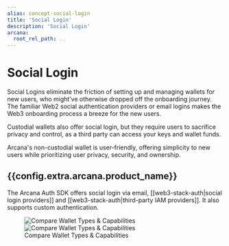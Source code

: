 ```yaml
---
alias: concept-social-login
title: 'Social Login'
description: 'Social Login'
arcana:
  root_rel_path: ..
---
```


# Social Login

Social Logins eliminate the friction of setting up and managing wallets for new users, who might’ve otherwise dropped off the onboarding journey. The familiar Web2 social authentication providers or email logins makes the Web3 onboarding process a breeze for the new users.

Custodial wallets also offer social login, but they require users to sacrifice privacy and control, as a third party can access your keys and wallet funds.

Arcana's non-custodial wallet is user-friendly, offering simplicity to new users while prioritizing user privacy, security, and ownership.

## {{config.extra.arcana.product_name}}

The Arcana Auth SDK offers social login via email, [[web3-stack-auth|social login providers]] and [[web3-stack-auth|third-party IAM providers]]. It also supports custom authentication.

<figure markdown="span">
  <img src="{{config.extra.arcana.img_dir}}/diagram_custodial_self_custodial_wallets_comparison_light.{{config.extra.arcana.img_png}}#only-light" alt="Compare Wallet Types & Capabilities" class="an-screenshots-noeffects"/>
  <img src="{{config.extra.arcana.img_dir}}/diagram_custodial_self_custodial_wallets_comparison_dark.{{config.extra.arcana.img_png}}#only-dark" alt="Compare Wallet Types & Capabilities" class="an-screenshots-noeffects"/>
  <figcaption>Compare Wallet Types & Capabilities</figcaption>
</figure>